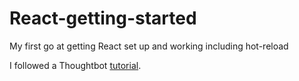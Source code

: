 # React-getting-started
My first go at getting React set up and working including hot-reload

I followed a Thoughtbot [tutorial](https://robots.thoughtbot.com/setting-up-webpack-for-react-and-hot-module-replacement).
